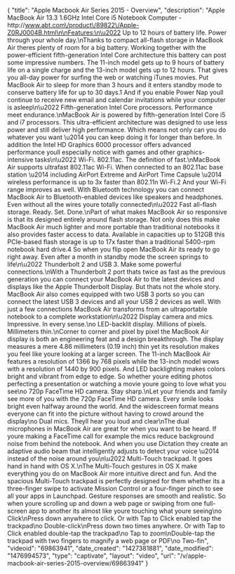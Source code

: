 {
    "title": "Apple Macbook Air Series 2015 - Overview",
    "description": "Apple MacBook Air 13.3  1.6GHz Intel Core i5 Notebook Computer - http:\/\/www.abt.com\/product\/89822\/Apple-Z0RJ0004B.html\n\nFeatures:\n\u2022 Up to 12 hours of battery life. Power through your whole day.\nThanks to compact all-flash storage in MacBook Air theres plenty of room for a big battery. Working together with the power-efficient fifth-generation Intel Core architecture this battery can post some impressive numbers. The 11-inch model gets up to 9 hours of battery life on a single charge and the 13-inch model gets up to 12 hours. That gives you all-day power for surfing the web or watching iTunes movies. Put MacBook Air to sleep for more than 3 hours and it enters standby mode to conserve battery life for up to 30 days.1 And if you enable Power Nap youll continue to receive new email and calendar invitations while your computer is asleep\n\u2022 Fifth-generation Intel Core processors. Performance meet endurance.\nMacBook Air is powered by fifth-generation Intel Core i5 and i7 processors. This ultra-efficient architecture was designed to use less power and still deliver high performance. Which means not only can you do whatever you want \u2014 you can keep doing it for longer than before. In addition the Intel HD Graphics 6000 processor offers advanced performance youll especially notice with games and other graphics-intensive tasks\n\u2022 Wi-Fi. 802.11ac. The definition of fast.\nMacBook Air supports ultrafast 802.11ac Wi-Fi. When connected to an 802.11ac base station \u2014 including AirPort Extreme and AirPort Time Capsule \u2014 wireless performance is up to 3x faster than 802.11n Wi-Fi.2 And your Wi-Fi range improves as well. With Bluetooth technology you can connect MacBook Air to Bluetooth-enabled devices like speakers and headphones. Even without all the wires youre totally connected\n\u2022 Fast all-flash storage. Ready. Set. Done.\nPart of what makes MacBook Air so responsive is that its designed entirely around flash storage. Not only does this make MacBook Air much lighter and more portable than traditional notebooks it also provides faster access to data. Available in capacities up to 512GB this PCIe-based flash storage is up to 17x faster than a traditional 5400-rpm notebook hard drive.4 So when you flip open MacBook Air its ready to go right away. Even after a month in standby mode the screen springs to life\n\u2022 Thunderbolt 2 and USB 3. Make some powerful connections.\nWith a Thunderbolt 2 port thats twice as fast as the previous generation you can connect your MacBook Air to the latest devices and displays like the Apple Thunderbolt Display. But thats not the whole story. MacBook Air also comes equipped with two USB 3 ports so you can connect the latest USB 3 devices and all your USB 2 devices as well. With just a few connections MacBook Air transforms from an ultraportable notebook to a complete workstation\n\u2022 Display camera and mics. Impressive. In every sense.\no LED-backlit display. Millions of pixels. Millimeters thin.\nCorner to corner and pixel by pixel the MacBook Air display is both an engineering feat and a design breakthrough. The display measures a mere 4.86 millimeters (0.19 inch) thin yet its resolution makes you feel like youre looking at a larger screen. The 11-inch MacBook Air features a resolution of 1366 by 768 pixels while the 13-inch model wows with a resolution of 1440 by 900 pixels. And LED backlighting makes colors bright and vibrant from edge to edge. So whether youre editing photos perfecting a presentation or watching a movie youre going to love what you see\no 720p FaceTime HD camera. Stay sharp.\nLet your friends and family see more of you with the 720p FaceTime HD camera. Every smile looks bright even halfway around the world. And the widescreen format means everyone can fit into the picture without having to crowd around the display\no Dual mics. Theyll hear you loud and clear\nThe dual microphones in MacBook Air are great for when you want to be heard. If youre making a FaceTime call for example the mics reduce background noise from behind the notebook. And when you use Dictation they create an adaptive audio beam that intelligently adjusts to detect your voice \u2014 instead of the noise around you\n\u2022 Multi-Touch trackpad. It goes hand in hand with OS X.\nThe Multi-Touch gestures in OS X make everything you do on MacBook Air more intuitive direct and fun. And the spacious Multi-Touch trackpad is perfectly designed for them whether its a three-finger swipe to activate Mission Control or a four-finger pinch to see all your apps in Launchpad. Gesture responses are smooth and realistic. So when youre scrolling up and down a web page or swiping from one full-screen app to another its almost like youre touching what youre seeing\no Click\nPress down anywhere to click. Or with Tap to Click enabled tap the trackpad\no Double-click\nPress down two times anywhere. Or with Tap to Click enabled double-tap the trackpad\no Tap to zoom\nDouble-tap the trackpad with two fingers to magnify a web page or PDF\no Two-fin",
    "videoid": "69863941",
    "date_created": "1427381881",
    "date_modified": "1476994573",
    "type": "captivate",
    "layout": "video",
    "url": "\/v\/apple-macbook-air-series-2015-overview\/69863941"
}